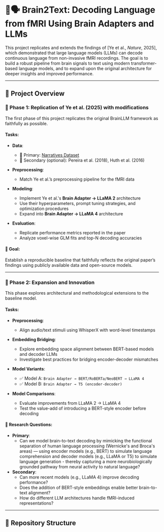 # 🧠🗣️ Brain2Text: Decoding Language from fMRI Using Brain Adapters and LLMs

This project replicates and extends the findings of [Ye et al., *Nature*, 2025], which demonstrated that large language models (LLMs) can decode continuous language from non-invasive fMRI recordings. The goal is to build a robust pipeline from brain signals to text using modern transformer-based language models, and to expand upon the original architecture for deeper insights and improved performance.

---

## 🧪 Project Overview

### 🔹 Phase 1: Replication of Ye et al. (2025) with modifications

The first phase of this project replicates the original BrainLLM framework as faithfully as possible.

#### Tasks:
- **Data**:
  - 📌 Primary: [Narratives Dataset](https://openneuro.org/datasets/ds002345)
  - 📌 Secondary (optional): Pereira et al. (2018), Huth et al. (2016)

- **Preprocessing**:
  - Match Ye et al.’s preprocessing pipeline for the fMRI data

- **Modeling**:
  - Implement Ye et al.'s **Brain Adapter → LLaMA 2** architecture
  - Use their hyperparameters, prompt tuning strategies, and optimization procedures
  - Expand into **Brain Adapter → LLaMA 4** architecture

- **Evaluation**:
  - Replicate performance metrics reported in the paper
  - Analyze voxel-wise GLM fits and top-N decoding accuracies

#### 📌 Goal:
Establish a reproducible baseline that faithfully reflects the original paper’s findings using publicly available data and open-source models.

---

### 🔹 Phase 2: Expansion and Innovation

This phase explores architectural and methodological extensions to the baseline model.

#### Tasks:

- **Preprocessing**:
  - Align audio/text stimuli using WhisperX with word-level timestamps

- **Embedding Bridging**:
  - Explore embedding space alignment between BERT-based models and decoder LLMs
  - Investigate best practices for bridging encoder-decoder mismatches

- **Model Variants**:
  - ✅ Model A: `Brain Adapter → BERT/RoBERTa/NeoBERT → LLaMA 4`
  - ✅ Model B: `Brain Adapter → T5 (encoder-decoder)`

- **Model Comparisons**:
  - Evaluate improvements from LLaMA 2 → LLaMA 4
  - Test the value-add of introducing a BERT-style encoder before decoding

#### 🧠 Research Questions:

- **Primary**:
  - Can we model brain-to-text decoding by mimicking the functional separation of human language processing (Wernicke's and Broca's areas) — using encoder models (e.g., BERT) to simulate language comprehension and decoder models (e.g., LLaMA or T5) to simulate language generation - thereby capturing a more neurobiologically grounded pathway from neural activity to natural language?
- **Secondary**:
  - Can more recent models (e.g., LLaMA 4) improve decoding performance?
  - Does the addition of BERT-style embeddings enable better brain-to-text alignment?
  - How do different LLM architectures handle fMRI-induced representations?

---

## 📁 Repository Structure

